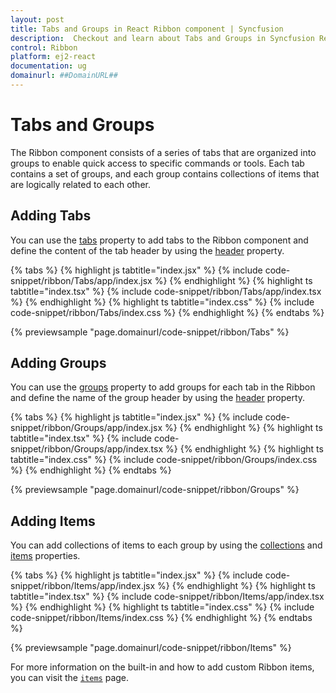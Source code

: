```yaml
---
layout: post
title: Tabs and Groups in React Ribbon component | Syncfusion
description:  Checkout and learn about Tabs and Groups in Syncfusion React Ribbon component of Syncfusion Essential JS 2 and more.
control: Ribbon
platform: ej2-react
documentation: ug
domainurl: ##DomainURL##
---
```


# Tabs and Groups

The Ribbon component consists of a series of tabs that are organized into groups to enable quick access to specific commands or tools. Each tab contains a set of groups, and each group contains collections of items that are logically related to each other.

## Adding Tabs

You can use the [tabs](https://ej2.syncfusion.com/react/documentation/api/ribbon/#tabs) property to add tabs to the Ribbon component and define the content of the tab header by using the [header](https://ej2.syncfusion.com/react/documentation/api/ribbon/ribbonTabModel/#header) property.

{% tabs %}
{% highlight js tabtitle="index.jsx" %}
{% include code-snippet/ribbon/Tabs/app/index.jsx %}
{% endhighlight %}
{% highlight ts tabtitle="index.tsx" %}
{% include code-snippet/ribbon/Tabs/app/index.tsx %}
{% endhighlight %}
{% highlight ts tabtitle="index.css" %}
{% include code-snippet/ribbon/Tabs/index.css %}
{% endhighlight %}
{% endtabs %}

{% previewsample "page.domainurl/code-snippet/ribbon/Tabs" %}

## Adding Groups

You can use the [groups](https://ej2.syncfusion.com/react/documentation/api/ribbon/ribbonTabModel/#groups) property to add groups for each tab in the Ribbon and define the name of the group header by using the [header](https://ej2.syncfusion.com/react/documentation/api/ribbon/ribbonGroupModel/#header) property.

{% tabs %}
{% highlight js tabtitle="index.jsx" %}
{% include code-snippet/ribbon/Groups/app/index.jsx %}
{% endhighlight %}
{% highlight ts tabtitle="index.tsx" %}
{% include code-snippet/ribbon/Groups/app/index.tsx %}
{% endhighlight %}
{% highlight ts tabtitle="index.css" %}
{% include code-snippet/ribbon/Groups/index.css %}
{% endhighlight %}
{% endtabs %}

{% previewsample "page.domainurl/code-snippet/ribbon/Groups" %}

## Adding Items

You can add collections of items to each group by using the [collections](https://ej2.syncfusion.com/documentation/api/ribbon/ribbonGroupModel/#collections) and [items](https://ej2.syncfusion.com/documentation/api/ribbon/ribbonCollectionModel/#items) properties.

{% tabs %}
{% highlight js tabtitle="index.jsx" %}
{% include code-snippet/ribbon/Items/app/index.jsx %}
{% endhighlight %}
{% highlight ts tabtitle="index.tsx" %}
{% include code-snippet/ribbon/Items/app/index.tsx %}
{% endhighlight %}
{% highlight ts tabtitle="index.css" %}
{% include code-snippet/ribbon/Items/index.css %}
{% endhighlight %}
{% endtabs %}

{% previewsample "page.domainurl/code-snippet/ribbon/Items" %}

For more information on the built-in and how to add custom Ribbon items, you can visit the [`items`](./items) page.